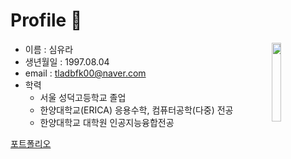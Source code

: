 # Profile 👋
- 이름 : 심유라  <img src = https://user-images.githubusercontent.com/62591011/200160834-1516ccc4-a4c9-4f3c-9931-057b99acca9a.jpg width = 18% align="right">
- 생년월일 : 1997.08.04  
- email : tladbfk00@naver.com  
- 학력  
  - 서울 성덕고등학교 졸업  
  - 한양대학교(ERICA) 응용수학, 컴퓨터공학(다중) 전공  
  - 한양대학교 대학원 인공지능융합전공  

[포트폴리오](https://github.com/yura970804/yura970804/files/10810269/_.pdf)

<!--
**yura970804/yura970804** is a ✨ _special_ ✨ repository because its `README.md` (this file) appears on your GitHub profile.

Here are some ideas to get you started:

- 🔭 I’m currently working on ...
- 🌱 I’m currently learning ...
- 👯 I’m looking to collaborate on ...
- 🤔 I’m looking for help with ...
- 💬 Ask me about ...
- 📫 How to reach me: ...
- 😄 Pronouns: ...
- ⚡ Fun fact: ...
-->

